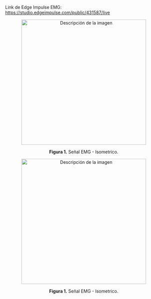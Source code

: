 Link de Edge Impulse EMG: https://studio.edgeimpulse.com/public/431587/live

<p align="center">
<img src="screenshots/emg-isometrico.png" alt="Descripción de la imagen" width="400"><br> 
<p align="center"><b>Figura 1.</b> Señal EMG - Isometrico.

<p align="center">
<img src="screenshots/emg-contrafuerza.png" alt="Descripción de la imagen" width="400"><br> 
<p align="center"><b>Figura 1.</b> Señal EMG - Isometrico.
